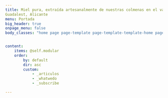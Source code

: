 ```yaml
---
title: Miel pura, extraída artesanalmente de nuestras colmenas en el valle de
Guadalest, Alicante
menu: Portada
big_header: true
onpage_menu: false
body_classes: "home page page-template page-template-template-home page-template-template-home-php group-blog"


content:
    items: @self.modular
    order:
        by: default
        dir: asc
        custom:
            - _articulos
            - _whatwedo
            - _subscribe

---
```



